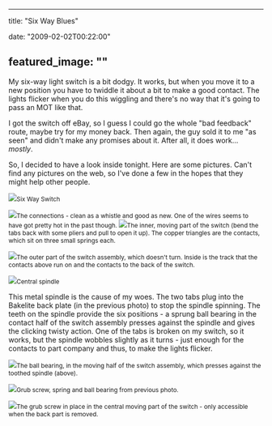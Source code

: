 
---
title: "Six Way Blues"

date: "2009-02-02T00:22:00"

featured_image: ""
---


My six-way light switch is a bit dodgy. It works, but when you move it to a new position you have to twiddle it about a bit to make a good contact. The lights flicker when you do this wiggling and there's no way that it's going to pass an MOT like that.

I got the switch off eBay, so I guess I could go the whole "bad feedback" route, maybe try for my money back. Then again, the guy sold it to me "as seen" and didn't make any promises about it. After all, it does work... <span style="font-style: italic;">mostly</span>.

So, I decided to have a look inside tonight.  Here are some pictures.  Can't find any pictures on the web, so I've done a few in the hopes that they might help other people.

<a href="http://danandtheduke.co.uk/uploaded_images/IMG_6701-708690.JPG"><img src="http://danandtheduke.co.uk/uploaded_images/IMG_6701-708685.JPG"/></a><span style="font-size:85%;">Six Way Switch</span>

<a href="http://danandtheduke.co.uk/uploaded_images/IMG_6700-708661.JPG"><img src="http://danandtheduke.co.uk/uploaded_images/IMG_6700-708655.JPG"/></a><span style="font-size:85%;">The connections - clean as a whistle and good as new.  One of the wires seems to have got pretty hot in the past though.
</span>
<a href="http://danandtheduke.co.uk/uploaded_images/IMG_6707-752443.JPG"><img src="http://danandtheduke.co.uk/uploaded_images/IMG_6707-752436.JPG"/></a><span style="font-size:85%;">The inner, moving part of the switch (bend the tabs back with some pliers and pull to open it up).  The copper triangles are the contacts, which sit on three small springs each.</span>

<a href="http://danandtheduke.co.uk/uploaded_images/IMG_6710-752406.JPG"><img src="http://danandtheduke.co.uk/uploaded_images/IMG_6710-752397.JPG"/></a><span style="font-size:85%;">The outer part of the switch assembly, which doesn't turn.  Inside is the track that the contacts above run on and the contacts to the back of the switch.</span>

<a href="http://danandtheduke.co.uk/uploaded_images/IMG_6719-782302.JPG"><img src="http://danandtheduke.co.uk/uploaded_images/IMG_6719-782287.JPG"/></a><span style="font-size:85%;">Central spindle</span>

This metal spindle is the cause of my woes.  The two tabs plug into the <span>Bakelite</span> back plate (in the previous photo) to stop the spindle spinning.  The teeth on the spindle provide the six positions - a sprung ball bearing in the contact half of the switch assembly presses against the spindle and gives the clicking twisty action.  One of the tabs is broken on my switch, so it works, but the spindle wobbles slightly as it turns - just enough for the contacts to part company and thus, to make the lights flicker.

<a href="http://danandtheduke.co.uk/uploaded_images/IMG_6729-734976.JPG"><img src="http://danandtheduke.co.uk/uploaded_images/IMG_6729-734967.JPG"/></a><span style="font-size:85%;">The ball bearing, in the moving half of the switch assembly, which presses against the toothed spindle (above).</span>

<a href="http://danandtheduke.co.uk/uploaded_images/IMG_6728-735281.JPG"><img src="http://danandtheduke.co.uk/uploaded_images/IMG_6728-735033.JPG"/></a><span style="font-size:85%;">Grub screw, spring and ball bearing from previous photo.</span>

<a href="http://danandtheduke.co.uk/uploaded_images/IMG_6724-782246.JPG"><img src="http://danandtheduke.co.uk/uploaded_images/IMG_6724-782236.JPG"/></a><span style="font-size:85%;">The grub screw in place in the central moving <span>part</span> of the switch - only <span>accessible</span> when the back part is removed.</span>
